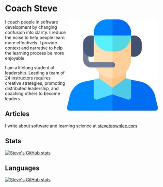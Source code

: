 # Coach Steve

<img src="https://github.com/stevebrownlee/stevebrownlee/raw/master/images/coach.png" height="300" align="right" />

I coach people in software development by changing confusion into clarity. I reduce the noise to help people learn more effectively. I provide context and narrative to help the learning process be more enjoyable.

I am a lifelong student of leadership. Leading a team of 24 instructors requires creative strategies, promoting distributed leadership, and coaching others to become leaders.

## Articles

I write about software and learning science at [stevebrownlee.com](https://www.stevebrownlee.com)

## Stats

[![Steve's GitHub stats](https://github-readme-stats.vercel.app/api?username=stevebrownlee&show_icons=true&theme=tokyonight)](https://github.com/anuraghazra/github-readme-stats)

## Languages

[![Steve's GitHub stats](https://github-readme-stats.vercel.app/api/top-langs/?username=stevebrownlee)](https://github.com/anuraghazra/github-readme-stats)

